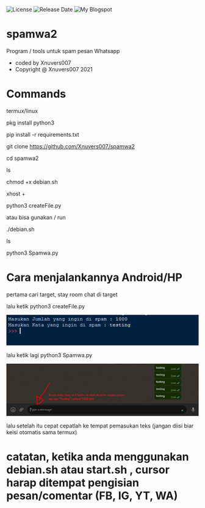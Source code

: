 ![License](https://img.shields.io/github/license/Xnuvers007/spamwa2?color=blue)
![Release Date](https://img.shields.io/github/release-date/xnuvers007/spamwa2)
![My Blogspot](https://img.shields.io/website?down_color=black&down_message=offline&up_color=blue&up_message=online&url=https%3A%2F%2Fmykingbee.blogspot.com)

# spamwa2
Program / tools untuk spam pesan Whatsapp
- coded by Xnuvers007
- Copyright @ Xnuvers007 2021

# Commands

termux/linux

pkg install python3

pip install -r requirements.txt

git clone https://github.com/Xnuvers007/spamwa2

cd spamwa2

ls

chmod +x debian.sh

xhost +

python3 createFile.py

atau bisa gunakan / run

./debian.sh

ls

python3 Spamwa.py

# Cara menjalankannya Android/HP

pertama cari target, stay room chat di target

lalu ketik python3 createFile.py

![createFile.py](https://github.com/Xnuvers007/spamwa2/blob/main/gambar/Screenshot_1.png "createFile.py")

lalu ketik lagi python3 Spamwa.py

![Spamwa.py](https://github.com/Xnuvers007/spamwa2/blob/main/gambar/Screenshot_2.png "Spamwa.py")

lalu setelah itu cepat cepatlah ke tempat pemasukan teks (jangan diisi biar keisi otomatis sama termux)


# catatan, ketika anda menggunakan debian.sh atau start.sh , cursor harap ditempat pengisian pesan/comentar (FB, IG, YT, WA)
